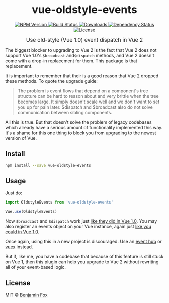 <big><h1 align="center">vue-oldstyle-events</h1></big>

<p align="center">
  <a href="https://npmjs.org/package/vue-oldstyle-events">
    <img src="https://img.shields.io/npm/v/vue-oldstyle-events.svg?style=flat-square"
         alt="NPM Version">
  </a>

  <a href="https://travis-ci.org/foxbenjaminfox/vue-oldstyle-events">
    <img src="https://img.shields.io/travis/foxbenjaminfox/vue-oldstyle-events.svg?style=flat-square"
         alt="Build Status">
  </a>

  <a href="https://npmjs.org/package/vue-oldstyle-events">
    <img src="http://img.shields.io/npm/dm/vue-oldstyle-events.svg?style=flat-square"
         alt="Downloads">
  </a>

  <a href="https://david-dm.org/foxbenjaminfox/vue-oldstyle-events.svg">
    <img src="https://david-dm.org/foxbenjaminfox/vue-oldstyle-events.svg?style=flat-square"
         alt="Dependency Status">
  </a>

  <a href="https://github.com/foxbenjaminfox/vue-oldstyle-events/blob/master/LICENSE">
    <img src="https://img.shields.io/npm/l/vue-oldstyle-events.svg?style=flat-square"
         alt="License">
  </a>
</p>

<p align="center"><big>
Use old-style (Vue 1.0) event dispatch in Vue 2
</big></p>


The biggest blocker to upgrading to Vue 2 is the fact that Vue 2 does not support
Vue 1.0's `$broadcast` and`$dispatch` methods, and Vue 2 doesn't come with a drop-in
replacement for them. This package is that replacement.

It is important to remember that their is a good reason that Vue 2 dropped these methods.
To quote the upgrade guide:

> The problem is event flows that depend on a component's tree structure can be hard to
> reason about and very brittle when the tree becomes large. It simply doesn't scale well
> and we don't want to set you up for pain later. $dispatch and $broadcast also do not solve
> communication between sibling components.

All this is true. But that doesn't solve the problem of legacy codebases which already have
a serious amount of functionality implemented this way. It's a shame for this one thing to 
block you from upgrading to the newest version of Vue.

## Install

````sh
npm install --save vue-oldstyle-events
````

## Usage

Just do:

````js
import OldstyleEvents from 'vue-oldstyle-events'

Vue.use(OldstyleEvents)
````

Now `$broadcast` and `$dispatch` work just [like they did in Vue 1.0](http://v1.vuejs.org/api/#vm-dispatch). You may also register an
events object on your Vue instance, again just [like you could in Vue 1.0](http://v1.vuejs.org/api/#events).

Once again, using this in a new project is discouraged. Use an [event hub](https://vuejs.org/v2/guide/migration.html#dispatch-and-broadcast-replaced) or [vuex](https://github.com/vuejs/vuex) instead.

But if, like me, you have a codebase that because of this feature is still stuck on Vue 1,
then this plugin can help you upgrade to Vue 2 without rewriting all of your event-based logic.

## License

MIT © [Benjamin Fox](http://github.com/foxbenjaminfox)

[npm-url]: https://npmjs.org/package/vue-oldstyle-events
[npm-image]: https://img.shields.io/npm/v/vue-oldstyle-events.svg?style=flat-square

[travis-url]: https://travis-ci.org/foxbenjaminfox/vue-oldstyle-events
[travis-image]: https://img.shields.io/travis/foxbenjaminfox/vue-oldstyle-events.svg?style=flat-square

[depstat-url]: https://david-dm.org/foxbenjaminfox/vue-oldstyle-events
[depstat-image]: https://david-dm.org/foxbenjaminfox/vue-oldstyle-events.svg?style=flat-square

[download-badge]: http://img.shields.io/npm/dm/vue-oldstyle-events.svg?style=flat-square
